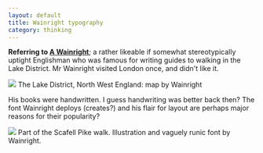 ```yaml
---
layout: default
title: Wainright typography
category: thinking
---
```


**Referring to [A Wainright](http://en.wikipedia.org/wiki/Alfred_Wainwright)**; a rather likeable if somewhat stereotypically uptight Englishman who was famous for writing guides to walking in the Lake District. Mr Wainright visited London once, and didn't like it.

![](http://farm3.static.flickr.com/2307/2507057858_eb0769a653.jpg?v=0) The Lake District, North West England: map by Wainright

His books were handwritten. I guess handwriting was better back then? The font Wainright deploys (creates?) and his flair for layout are perhaps major reasons for their popularity?

![](http://farm3.static.flickr.com/2227/2506211647_72ef35b9e5.jpg?v=0) Part of the Scafell Pike walk. Illustration and vaguely runic font by Wainright.
